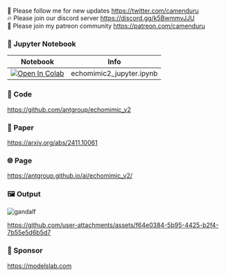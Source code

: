 🐣 Please follow me for new updates https://twitter.com/camenduru <br />
🔥 Please join our discord server https://discord.gg/k5BwmmvJJU <br />
🥳 Please join my patreon community https://patreon.com/camenduru <br />

### 🍊 Jupyter Notebook

| Notebook | Info
| --- | --- |
[![Open In Colab](https://colab.research.google.com/assets/colab-badge.svg)](https://colab.research.google.com/github/camenduru/echomimic-jupyter/blob/main/echomimic2_jupyter.ipynb) | echomimic2_jupyter.ipynb

### 🧬 Code
https://github.com/antgroup/echomimic_v2

### 📄 Paper
https://arxiv.org/abs/2411.10061

### 🌐 Page
https://antgroup.github.io/ai/echomimic_v2/

### 🖼 Output
![gandalf](https://github.com/user-attachments/assets/d511bb97-2bdf-4ed3-ab28-c8c8eb30e2a7)

https://github.com/user-attachments/assets/f64e0384-5b95-4425-b2f4-7b55e5d6b5d7

### 🏢 Sponsor
https://modelslab.com
